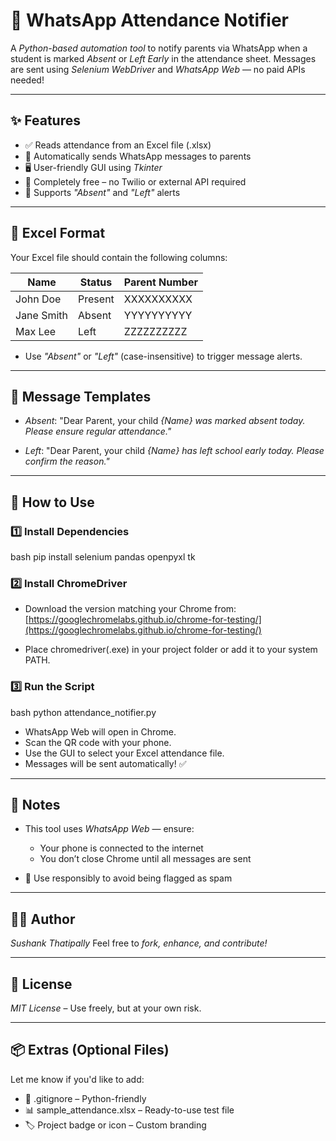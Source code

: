 # 📱 WhatsApp Attendance Notifier

A *Python-based automation tool* to notify parents via WhatsApp when a student is marked *Absent* or *Left Early* in the attendance sheet.
Messages are sent using *Selenium WebDriver* and *WhatsApp Web* — no paid APIs needed!

---

## ✨ Features

* ✅ Reads attendance from an Excel file (.xlsx)
* 📲 Automatically sends WhatsApp messages to parents
* 🖥 User-friendly GUI using *Tkinter*
* 💸 Completely free – no Twilio or external API required
* 🚨 Supports *"Absent"* and *"Left"* alerts

---

## 📁 Excel Format

Your Excel file should contain the following columns:

| Name       | Status  | Parent Number |
| ---------- | ------- | ------------- |
| John Doe   | Present | XXXXXXXXXX  |
| Jane Smith | Absent  | YYYYYYYYYY  |
| Max Lee    | Left    | ZZZZZZZZZZ  |

* Use *"Absent"* or *"Left"* (case-insensitive) to trigger message alerts.

---

## 💬 Message Templates

* *Absent*:
  "Dear Parent, your child **{Name}* was marked absent today. Please ensure regular attendance."*

* *Left*:
  "Dear Parent, your child **{Name}* has left school early today. Please confirm the reason."*

---

## 🚀 How to Use

### 1️⃣ Install Dependencies

bash
pip install selenium pandas openpyxl tk


### 2️⃣ Install ChromeDriver

* Download the version matching your Chrome from:
  [https://googlechromelabs.github.io/chrome-for-testing/](https://googlechromelabs.github.io/chrome-for-testing/)

* Place chromedriver(.exe) in your project folder or add it to your system PATH.

### 3️⃣ Run the Script

bash
python attendance_notifier.py


* WhatsApp Web will open in Chrome.
* Scan the QR code with your phone.
* Use the GUI to select your Excel attendance file.
* Messages will be sent automatically! ✅

---

## 🔐 Notes

* This tool uses *WhatsApp Web* — ensure:

  * Your phone is connected to the internet
  * You don’t close Chrome until all messages are sent
* 📢 Use responsibly to avoid being flagged as spam

---

## 🧑‍💻 Author

*Sushank Thatipally*
Feel free to *fork, enhance, and contribute!*

---

## 📜 License

*MIT License* – Use freely, but at your own risk.

---

## 📦 Extras (Optional Files)

Let me know if you'd like to add:

* 📄 .gitignore – Python-friendly
* 📊 sample_attendance.xlsx – Ready-to-use test file
* 🏷 Project badge or icon – Custom branding
